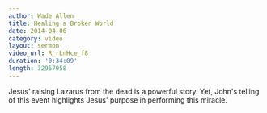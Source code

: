 ```yaml
---
author: Wade Allen
title: Healing a Broken World
date: 2014-04-06
category: video
layout: sermon
video_url: R_rLnHce_f8
duration: '0:34:09'
length: 32957958
---
```


Jesus' raising Lazarus from the dead is a powerful story. Yet, John's telling of this event highlights Jesus' purpose in performing this miracle. 
